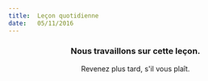 ```yaml
---
title:  Leçon quotidienne
date:   05/11/2016
---
```


### <center>Nous travaillons sur cette leçon.</center>
<center>Revenez plus tard, s'il vous plaît.</center>
